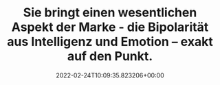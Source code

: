 ---
date: '2022-02-24T10:09:35.823206+00:00'
found_at: '2014-12-01'
found_url: http://www.mercedes-benz.de/content/germany/mpc/mpc_germany_website/de/home_mpc/passengercars/home/world/design/design_philosophy.html
title: Sie bringt einen wesentlichen Aspekt der Marke - die Bipolarität aus Intelligenz
  und Emotion – exakt auf den Punkt.
---